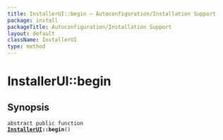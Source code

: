 ```yaml
---
title: InstallerUI::begin — Autoconfiguration/Installation Support
package: install
packageTitle: Autoconfiguration/Installation Support
layout: default
className: InstallerUI
type: method
---
```


# InstallerUI::begin

## Synopsis

<code>abstract public function <b><a href="InstallerUI">InstallerUI</a>::begin</b>()</code>

